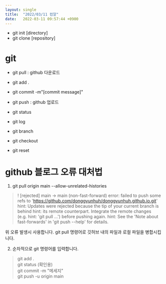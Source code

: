 ```yaml
---
layout: single
title:  "2022/03/11 컴알"
date:   2022-03-11 09:57:44 +0900
---
```



* git init [directory]
* git clone [repository]

# git 

* git pull : github 다운로드
* git add .
* git commit -m"[commit message]" 
* git push : github 업로드

* git status
* git log

* git branch
* git checkout
* git reset

# github 블로그 오류 대처법
1. git pull origin main --allow-unrelated-histories   


>! [rejected]          main -> main (non-fast-forward)
>error: failed to push some refs to 'https://github.com/donggyunhuh/donggyunhuh.github.io.git'
>hint: Updates were rejected because the tip of your current branch is behind
>hint: its remote counterpart. Integrate the remote changes (e.g.
>hint: 'git pull ...') before pushing again.
>hint: See the 'Note about fast-forwards' in 'git push --help' for details.   


위 오류 발생시 사용합니다. git pull 명령어로 깃허브 내의 파일과 로컬 파일을 병합시킵니다.  

2. 순차적으로 git 명령어를 입력합니다.
> git add .  
>git status (확인용)  
>git commit -m "메세지"  
>git push -u origin main     
